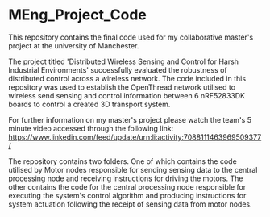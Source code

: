 # MEng_Project_Code

This repository contains the final code used for my collaborative master's project at the university of Manchester.

The project titled 'Distributed Wireless Sensing and Control for Harsh Industrial Environments' successfully evaluated the robustness of distributed control across a wireless network. The code included in this repository was used to establish the OpenThread network utilised to wireless send sensing and control information between 6 nRF52833DK boards to control a created 3D transport system.

For further information on my master's project please watch the team's 5 minute video accessed through the following link:
https://www.linkedin.com/feed/update/urn:li:activity:7088111463969509377/

The repository contains two folders. One of which contains the code utilised by Motor nodes responsible for sending sensing data to the central processing node and receiving instructions for driving the motors. The other contains the code for the central processing node responsible for executing the system's control algorithm and producing instructions for system actuation following the receipt of sensing data from motor nodes.

